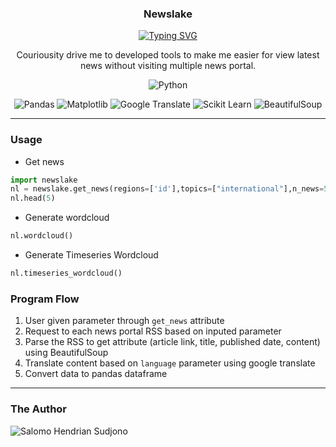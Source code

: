 <p align="center">
  <h3 align="center">Newslake</h3>
</p>

<p align="center">
  <a href="https://git.io/typing-svg"><img src="https://readme-typing-svg.demolab.com?font=Fira+Code&pause=1000&center=true&vCenter=true&width=435&lines=End-to-end+news+scraping" alt="Typing SVG" /></a>
</p>

<p align="center">
  Couriousity drive me to developed tools to make me easier for view latest news without visiting multiple news portal. 
</p>

<p align="center">
    <img alt="Python" title="Python" src="https://img.shields.io/badge/python-3670A0?style=for-the-badge&logo=python&logoColor=ffdd54"/>
</p>

<p align="center">
    <img alt="Pandas" title="Pandas" src="https://img.shields.io/badge/Pandas-150458?logo=pandas&logoColor=fff"/>
    <img alt="Matplotlib" title="Matplotlib" src="https://custom-icon-badges.demolab.com/badge/Matplotlib-71D291?logo=matplotlib&logoColor=fff"/>
    <img alt="Google Translate" title="Google Translate" src="https://img.shields.io/badge/Google%20Translate-%234285F4.svg?logo=googletranslate&logoColor=white"/>
   <img alt="Scikit Learn" title="Scikit Learn" src="https://img.shields.io/badge/Scikit%20Learn-F38020?logo=scikitlearn&logoColor=white"/>
  <img alt="BeautifulSoup" title="BeautifulSoup" src="https://img.shields.io/badge/BeautifulSoup-57A143?logo=package-24&logoColor=white"/>
</p>

---

### Usage
- Get news
```python
import newslake
nl = newslake.get_news(regions=['id'],topics=["international"],n_news=5,language='id')
nl.head(5)
```
- Generate wordcloud
```python
nl.wordcloud()
```
- Generate Timeseries Wordcloud
```python
nl.timeseries_wordcloud()
```

### Program Flow
1. User given parameter through `get_news` attribute
2. Request to each news portal RSS based on inputed parameter
3. Parse the RSS to get attribute (article link, title, published date, content) using BeautifulSoup
4. Translate content based on `language` parameter using google translate
5. Convert data to pandas dataframe
   
---

### The Author
<img alt="Salomo Hendrian Sudjono" title="Salomo Hendrian Sudjono" src="https://custom-icon-badges.demolab.com/badge/-Salomo%20Hendrian%20Sudjono-blue?style=for-the-badge&logo=person-fill&logoColor=white"/>
